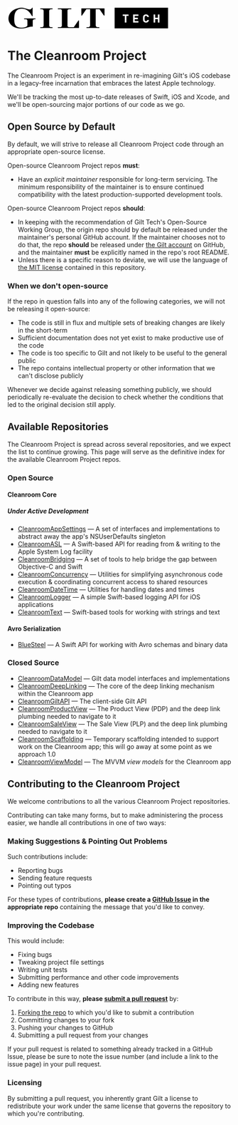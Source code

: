 ![Gilt Tech logo](https://raw.githubusercontent.com/gilt/Cleanroom/master/Assets/gilt-tech-logo.png)

# The Cleanroom Project

The Cleanroom Project is an experiment in re-imagining Gilt's iOS codebase in a legacy-free incarnation that embraces the latest Apple technology.

We'll be tracking the most up-to-date releases of Swift, iOS and Xcode, and we'll be open-sourcing major portions of our code as we go.

## Open Source by Default

By default, we will strive to release all Cleanroom Project code through an appropriate open-source license.

Open-source Cleanroom Project repos **must**:

- Have an *explicit maintainer* responsible for long-term servicing. The minimum responsibility of the maintainer is to ensure continued compatibility with the latest production-supported development tools.

Open-source Cleanroom Project repos **should**:

- In keeping with the recommendation of Gilt Tech's Open-Source Working Group, the origin repo should by default be released under the maintainer's personal GitHub account. If the maintainer chooses not to do that, the repo **should** be released under [the Gilt account](https://github.com/gilt/) on GitHub, and the maintainer **must** be explicitly named in the repo's root README.
- Unless there is a specific reason to deviate, we will use the language of [the MIT license](https://github.com/gilt/Cleanroom/blob/master/LICENSE) contained in this repository.

### When we don't open-source

If the repo in question falls into any of the following categories, we will not be releasing it open-source:

- The code is still in flux and multiple sets of breaking changes are likely in the short-term
- Sufficient documentation does not yet exist to make productive use of the code
- The code is too specific to Gilt and not likely to be useful to the general public
- The repo contains intellectual property or other information that we can't disclose publicly

Whenever we decide against releasing something publicly, we should periodically re-evaluate the decision to check whether the conditions that led to the original decision still apply.

## Available Repositories

The Cleanroom Project is spread across several repositories, and we expect the list to continue growing. This page will serve as the definitive index for the available Cleanroom Project repos.

### Open Source

#### Cleanroom Core

##### Under Active Development

- [CleanroomAppSettings](http://github.com/emaloney/CleanroomAppSettings) — A set of interfaces and implementations to abstract away the app's NSUserDefaults singleton
- [CleanroomASL](http://github.com/emaloney/CleanroomASL) — A Swift-based API for reading from & writing to the Apple System Log facility
- [CleanroomBridging](http://github.com/emaloney/CleanroomBridging) — A set of tools to help bridge the gap between Objective-C and Swift
- [CleanroomConcurrency](http://github.com/emaloney/CleanroomConcurrency) — Utilities for simplifying asynchronous code execution & coordinating concurrent access to shared resources
- [CleanroomDateTime](http://github.com/emaloney/CleanroomDateTime) — Utilities for handling dates and times
- [CleanroomLogger](http://github.com/emaloney/CleanroomLogger) — A simple Swift-based logging API for iOS applications
- [CleanroomText](http://github.com/emaloney/CleanroomText) — Swift-based tools for working with strings and text

#### Avro Serialization

- [BlueSteel](https://github.com/gilt/BlueSteel) — A Swift API for working with Avro schemas and binary data

### Closed Source

- [CleanroomDataModel](https://github.com/gilt/CleanroomDataModel) — Gilt data model interfaces and implementations
- [CleanroomDeepLinking](https://github.com/gilt/CleanroomDeepLinking) — The core of the deep linking mechanism within the Cleanroom app
- [CleanroomGiltAPI](https://github.com/gilt/CleanroomGiltAPI) — The client-side Gilt API
- [CleanroomProductView](https://github.com/gilt/CleanroomProductView) — The Product View (PDP) and the deep link plumbing needed to navigate to it
- [CleanroomSaleView](https://github.com/gilt/CleanroomSaleView) — The Sale View (PLP) and the deep link plumbing needed to navigate to it
- [CleanroomScaffolding](https://github.com/gilt/CleanroomScaffolding) — Temporary scaffolding intended to support work on the Cleanroom app; this will go away at some point as we approach 1.0
- [CleanroomViewModel](https://github.com/gilt/CleanroomViewModel) — The MVVM *view models* for the Cleanroom app

## Contributing to the Cleanroom Project

We welcome contributions to all the various Cleanroom Project repositories.

Contributing can take many forms, but to make administering the process easier, we handle all contributions in one of two ways:

### Making Suggestions &amp; Pointing Out Problems

Such contributions include:

- Reporting bugs
- Sending feature requests
- Pointing out typos

For these types of contributions, **please create a [GitHub Issue](https://guides.github.com/features/issues/) in the appropriate repo** containing the message that you'd like to convey.

### Improving the Codebase

This would include:

- Fixing bugs
- Tweaking project file settings
- Writing unit tests
- Submitting performance and other code improvements
- Adding new features

To contribute in this way, **please [submit a pull request](https://help.github.com/articles/using-pull-requests/)** by:

1. [Forking the repo](https://help.github.com/articles/fork-a-repo/) to which you'd like to submit a contribution
2. Committing changes to your fork
3. Pushing your changes to GitHub
4. Submitting a pull request from your changes

If your pull request is related to something already tracked in a GitHub Issue, please be sure to note the issue number (and include a link to the issue page) in your pull request.

### Licensing

By submitting a pull request, you inherently grant Gilt a license to redistribute your work under the same license that governs the repository to which you're contributing.

